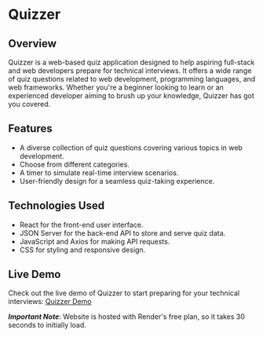 # Quizzer
## Overview

Quizzer is a web-based quiz application designed to help aspiring full-stack and web developers prepare for technical interviews. It offers a wide range of quiz questions related to web development, programming languages, and web frameworks. Whether you're a beginner looking to learn or an experienced developer aiming to brush up your knowledge, Quizzer has got you covered.

## Features

- A diverse collection of quiz questions covering various topics in web development.
- Choose from different categories.
- A timer to simulate real-time interview scenarios.
- User-friendly design for a seamless quiz-taking experience.

## Technologies Used

- React for the front-end user interface.
- JSON Server for the back-end API to store and serve quiz data.
- JavaScript and Axios for making API requests.
- CSS for styling and responsive design.

## Live Demo

Check out the live demo of Quizzer to start preparing for your technical interviews:  [Quizzer Demo](https://quizzer-hub.netlify.app)   
    
***Important Note***: Website is hosted with Render's free plan, so it takes 30 seconds to initially load.


